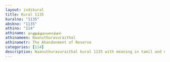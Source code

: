 ```yaml
---
layout: indikural
title: Kural 1135
kuralno: "1135"
abskno: "1135"
athino: "114"
athiname: நாணுத்துறவுரைத்தல்
athinameen: Naanuthuravuraithal
athinametr: The Abandonment of Reserve
categories: [114]
description: Naanuthuravuraithal kural 1135 with meaning in tamil and english 
---
```


